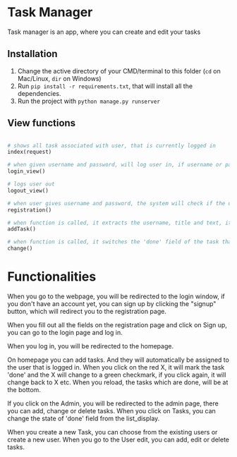 # Task Manager

Task manager is an app, where you can create and edit your tasks

## Installation

1. Change the active directory of your CMD/terminal to this folder (```cd``` on Mac/Linux, ```dir``` on Windows)
2. Run ```pip install -r requirements.txt```, that will install all the dependencies.
3. Run the project with ```python manage.py runserver```

## View functions

```python

# shows all task associated with user, that is currently logged in
index(request)

# when given username and password, will log user in, if username or password is incorrect, it will give invalid credentials error
login_view()

# logs user out
logout_view()

# when user gives username and password, the system will check if the username already exists in the database and if it does, it will give an error, otherwise it will check if the passwords match and if they do, it will create an account
registration()

# when function is called, it extracts the username, title and text, it will create a task and save it, then return the id of the task
addTask()

# when function is called, it switches the 'done' field of the task that was called
change()
```


# Functionalities
When you go to the webpage, you will be redirected to the login window, if you don't have an account yet, you can sign up by clicking the "signup" button, which will redirect you to the registration page. 

When you fill out all the fields on the registration page and click on Sign up, you can go to the login page and log in. 

When you log in, you will be redirected to the homepage.

On homepage you can add tasks. And they will automatically be assigned to the user that is logged in. When you click on the red X, it will mark the task 'done' and the X will change to a green checkmark, if you click again, it will change back to X etc. When you reload, the tasks which are done, will be at the bottom.

If you click on the Admin, you will be redirected to the admin page, there you can add, change or delete tasks. When you click on Tasks, you can change the state of 'done' field from the list_display.

When you create a new Task, you can choose from the existing users or create a new user. When you go to the User edit, you can add, edit or delete tasks.